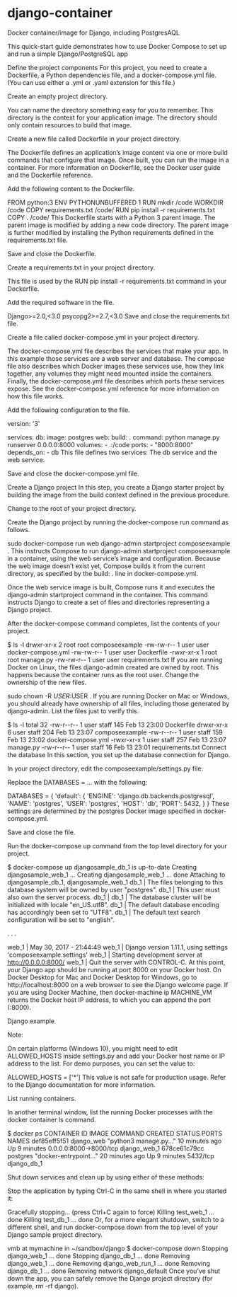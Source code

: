 # django-container
Docker container/image for Django, including PostgresAQL

This quick-start guide demonstrates how to use Docker Compose to set up and run a simple Django/PostgreSQL app

Define the project components
For this project, you need to create a Dockerfile, a Python dependencies file, and a docker-compose.yml file. (You can use either a .yml or .yaml extension for this file.)

Create an empty project directory.

You can name the directory something easy for you to remember. This directory is the context for your application image. The directory should only contain resources to build that image.

Create a new file called Dockerfile in your project directory.

The Dockerfile defines an application’s image content via one or more build commands that configure that image. Once built, you can run the image in a container. For more information on Dockerfile, see the Docker user guide and the Dockerfile reference.

Add the following content to the Dockerfile.

FROM python:3
ENV PYTHONUNBUFFERED 1
RUN mkdir /code
WORKDIR /code
COPY requirements.txt /code/
RUN pip install -r requirements.txt
COPY . /code/
This Dockerfile starts with a Python 3 parent image. The parent image is modified by adding a new code directory. The parent image is further modified by installing the Python requirements defined in the requirements.txt file.

Save and close the Dockerfile.

Create a requirements.txt in your project directory.

This file is used by the RUN pip install -r requirements.txt command in your Dockerfile.

Add the required software in the file.

Django>=2.0,<3.0
psycopg2>=2.7,<3.0
Save and close the requirements.txt file.

Create a file called docker-compose.yml in your project directory.

The docker-compose.yml file describes the services that make your app. In this example those services are a web server and database. The compose file also describes which Docker images these services use, how they link together, any volumes they might need mounted inside the containers. Finally, the docker-compose.yml file describes which ports these services expose. See the docker-compose.yml reference for more information on how this file works.

Add the following configuration to the file.

version: '3'

services:
  db:
    image: postgres
  web:
    build: .
    command: python manage.py runserver 0.0.0.0:8000
    volumes:
      - .:/code
    ports:
      - "8000:8000"
    depends_on:
      - db
This file defines two services: The db service and the web service.

Save and close the docker-compose.yml file.

Create a Django project
In this step, you create a Django starter project by building the image from the build context defined in the previous procedure.

Change to the root of your project directory.

Create the Django project by running the docker-compose run command as follows.

sudo docker-compose run web django-admin startproject composeexample .
This instructs Compose to run django-admin startproject composeexample in a container, using the web service’s image and configuration. Because the web image doesn’t exist yet, Compose builds it from the current directory, as specified by the build: . line in docker-compose.yml.

Once the web service image is built, Compose runs it and executes the django-admin startproject command in the container. This command instructs Django to create a set of files and directories representing a Django project.

After the docker-compose command completes, list the contents of your project.

$ ls -l
drwxr-xr-x 2 root   root   composeexample
-rw-rw-r-- 1 user   user   docker-compose.yml
-rw-rw-r-- 1 user   user   Dockerfile
-rwxr-xr-x 1 root   root   manage.py
-rw-rw-r-- 1 user   user   requirements.txt
If you are running Docker on Linux, the files django-admin created are owned by root. This happens because the container runs as the root user. Change the ownership of the new files.

sudo chown -R $USER:$USER .
If you are running Docker on Mac or Windows, you should already have ownership of all files, including those generated by django-admin. List the files just to verify this.

 $ ls -l
 total 32
 -rw-r--r--  1 user  staff  145 Feb 13 23:00 Dockerfile
 drwxr-xr-x  6 user  staff  204 Feb 13 23:07 composeexample
 -rw-r--r--  1 user  staff  159 Feb 13 23:02 docker-compose.yml
 -rwxr-xr-x  1 user  staff  257 Feb 13 23:07 manage.py
 -rw-r--r--  1 user  staff   16 Feb 13 23:01 requirements.txt
Connect the database
In this section, you set up the database connection for Django.

In your project directory, edit the composeexample/settings.py file.

Replace the DATABASES = ... with the following:

DATABASES = {
    'default': {
        'ENGINE': 'django.db.backends.postgresql',
        'NAME': 'postgres',
        'USER': 'postgres',
        'HOST': 'db',
        'PORT': 5432,
    }
}
These settings are determined by the postgres Docker image specified in docker-compose.yml.

Save and close the file.

Run the docker-compose up command from the top level directory for your project.

$ docker-compose up
djangosample_db_1 is up-to-date
Creating djangosample_web_1 ...
Creating djangosample_web_1 ... done
Attaching to djangosample_db_1, djangosample_web_1
db_1   | The files belonging to this database system will be owned by user "postgres".
db_1   | This user must also own the server process.
db_1   |
db_1   | The database cluster will be initialized with locale "en_US.utf8".
db_1   | The default database encoding has accordingly been set to "UTF8".
db_1   | The default text search configuration will be set to "english".

. . .

web_1  | May 30, 2017 - 21:44:49
web_1  | Django version 1.11.1, using settings 'composeexample.settings'
web_1  | Starting development server at http://0.0.0.0:8000/
web_1  | Quit the server with CONTROL-C.
At this point, your Django app should be running at port 8000 on your Docker host. On Docker Desktop for Mac and Docker Desktop for Windows, go to http://localhost:8000 on a web browser to see the Django welcome page. If you are using Docker Machine, then docker-machine ip MACHINE_VM returns the Docker host IP address, to which you can append the port (<Docker-Host-IP>:8000).

Django example

Note:

On certain platforms (Windows 10), you might need to edit ALLOWED_HOSTS inside settings.py and add your Docker host name or IP address to the list. For demo purposes, you can set the value to:

  ALLOWED_HOSTS = ['*']
This value is not safe for production usage. Refer to the Django documentation for more information.

List running containers.

In another terminal window, list the running Docker processes with the docker container ls command.

$ docker ps
CONTAINER ID        IMAGE               COMMAND                  CREATED             STATUS              PORTS                    NAMES
def85eff5f51        django_web          "python3 manage.py..."   10 minutes ago      Up 9 minutes        0.0.0.0:8000->8000/tcp   django_web_1
678ce61c79cc        postgres            "docker-entrypoint..."   20 minutes ago      Up 9 minutes        5432/tcp                 django_db_1

Shut down services and clean up by using either of these methods:

Stop the application by typing Ctrl-C in the same shell in where you started it:

Gracefully stopping... (press Ctrl+C again to force)
Killing test_web_1 ... done
Killing test_db_1 ... done
Or, for a more elegant shutdown, switch to a different shell, and run docker-compose down from the top level of your Django sample project directory.

vmb at mymachine in ~/sandbox/django
$ docker-compose down
Stopping django_web_1 ... done
Stopping django_db_1 ... done
Removing django_web_1 ... done
Removing django_web_run_1 ... done
Removing django_db_1 ... done
Removing network django_default
Once you’ve shut down the app, you can safely remove the Django project directory (for example, rm -rf django).
